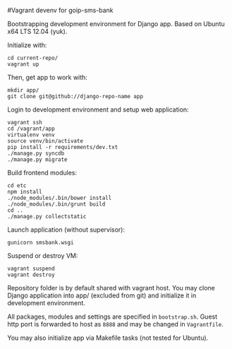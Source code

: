 #Vagrant devenv for goip-sms-bank

Bootstrapping development environment for Django app.
Based on Ubuntu x64 LTS 12.04 (yuk).

Initialize with:

    cd current-repo/
    vagrant up

Then, get app to work with:

    mkdir app/
    git clone git@github://django-repo-name app

Login to development environment and setup web application:

    vagrant ssh
    cd /vagrant/app
    virtualenv venv
    source venv/bin/activate
    pip install -r requirements/dev.txt
    ./manage.py syncdb
    ./manage.py migrate

Build frontend modules:

    cd etc
    npm install
    ./node_modules/.bin/bower install
    ./node_modules/.bin/grunt build
    cd ..
    ./manage.py collectstatic

Launch application (without supervisor):

    gunicorn smsbank.wsgi

Suspend or destroy VM:

    vagrant suspend
    vagrant destroy

Repository folder is by default shared with vagrant host.
You may clone Django application into app/ (excluded from git) and
initialize it in development environment.

All packages, modules and settings are specified in `bootstrap.sh`.
Guest http port is forwarded to host as `8888` and may be changed in
`Vagrantfile`.

You may also initialize app via Makefile tasks (not tested for Ubuntu).
